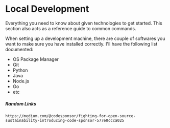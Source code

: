 # Local Development

Everything you need to know about given technologies to get started. This section also acts as a reference guide to common commands.

When setting up a development machine, there are couple of softwares you want to make sure you have installed correctly. I'll have the following list documented:

* OS Package Manager
* Git
* Python
* Java
* Node.js
* Go
* etc

##### Random Links

```
https://medium.com/@codesponsor/fighting-for-open-source-sustainability-introducing-code-sponsor-577e0ccca025
```



